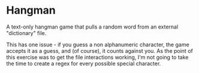 # Hangman
A text-only hangman game that pulls a random word from an external "dictionary" file.

This has one issue - if you guess a non alphanumeric character, the game accepts it as a guess, and (of course), it counts against you.
As the point of this exercise was to get the file interactions working, I'm not going to take the time to create a regex for every possible special character.
